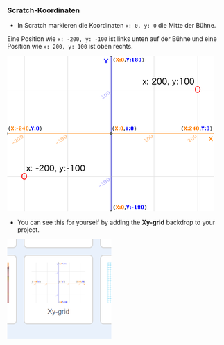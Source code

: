 ### Scratch-Koordinaten

+ In Scratch markieren die Koordinaten `x: 0, y: 0` die Mitte der Bühne.

Eine Position wie `x: -200, y: -100` ist links unten auf der Bühne und eine Position wie `x: 200, y: 100` ist oben rechts.

![Stage coordinates](images/coordinates-stage.png)

+ You can see this for yourself by adding the **Xy-grid** backdrop to your project.

![Stage coordinates](images/coordinates-backdrop.png)